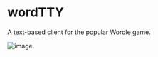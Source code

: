 # wordTTY

A text-based client for the popular Wordle game. 

![image](https://user-images.githubusercontent.com/4806744/152652955-67df236c-e204-462f-bae6-755dbdc96124.png)
